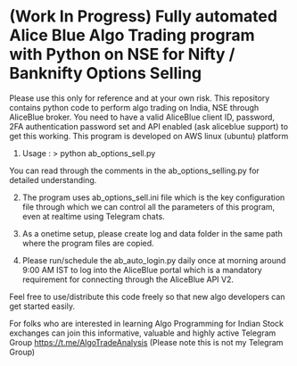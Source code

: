 # (Work In Progress) Fully automated Alice Blue Algo Trading program with Python on NSE for Nifty / Banknifty Options Selling
Please use this only for reference and at your own risk. This repository contains python code to perform algo trading on India, NSE through AliceBlue broker. 
You need to have a valid AliceBlue client ID, password, 2FA authentication password set and API enabled (ask aliceblue support) to get this working.
This program is developed on AWS linux (ubuntu) platform
1. Usage : > python ab_options_sell.py

You can read through the comments in the ab_options_selling.py for detailed understanding. 

2. The program uses ab_options_sell.ini file which is the key configuration file through which we can control all the parameters of this program, even at realtime using Telegram chats. 

3. As a onetime setup, please create log and data folder in the same path where the program files are copied.

4. Please run/schedule the ab_auto_login.py daily once at morning around 9:00 AM IST to log into the AliceBlue portal which is a mandatory requirement for connecting through the AliceBlue API V2.

Feel free to use/distribute this code freely so that new algo developers can get started easily.  

For folks who are interested in learning Algo Programming for Indian Stock exchanges can join this informative, valuable and highly active Telegram Group
https://t.me/AlgoTradeAnalysis
(Please note this is not my Telegram Group)
